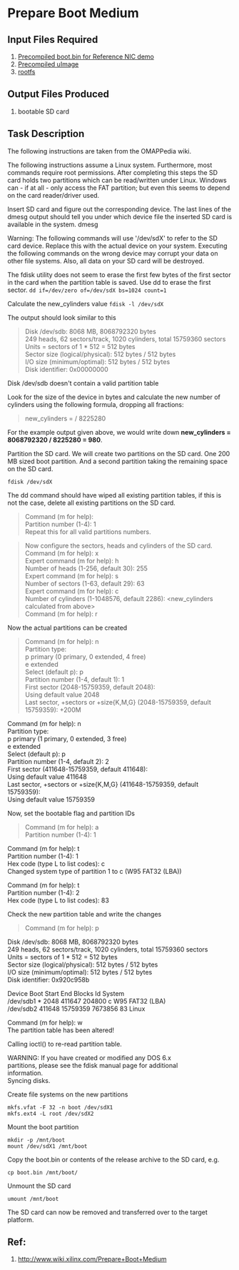# Prepare Boot Medium

## Input Files Required

1. [Precompiled boot.bin for Reference NIC demo](https://raw.githubusercontent.com/MeshSr/onetswitch30/master/ons30-app11-ref_nic/ready-to-download/boot.bin)
2. [Precompiled uImage](https://github.com/MeshSr/common-bin/tree/master/kernel)
3. [rootfs](https://github.com/MeshSr/common-bin/tree/master/rootfs)


## Output Files Produced
1. bootable SD card

## Task Description
The following instructions are taken from the OMAPPedia wiki.

The following instructions assume a Linux system. Furthermore, most commands require root permissions. After completing this steps the SD card holds two partitions which can be read/written under Linux. Windows can - if at all - only access the FAT partition; but even this seems to depend on the card reader/driver used.

Insert SD card and figure out the corresponding device. The last lines of the dmesg output should tell you under which device file the inserted SD card is available in the system.
dmesg

Warning: The following commands will use '/dev/sdX' to refer to the SD card device. Replace this with the actual device on your system. Executing the following commands on the wrong device may corrupt your data on other file systems. Also, all data on your SD card will be destroyed.

The fdisk utility does not seem to erase the first few bytes of the first sector in the card when the partition table is saved. Use dd to erase the first sector.
`dd if=/dev/zero of=/dev/sdX bs=1024 count=1`

Calculate the new_cylinders value
`fdisk -l /dev/sdX`

The output should look similar to this
> Disk /dev/sdb: 8068 MB, 8068792320 bytes  
249 heads, 62 sectors/track, 1020 cylinders, total 15759360 sectors  
Units = sectors of 1 * 512 = 512 bytes  
Sector size (logical/physical): 512 bytes / 512 bytes  
I/O size (minimum/optimal): 512 bytes / 512 bytes  
Disk identifier: 0x00000000  
 
Disk /dev/sdb doesn't contain a valid partition table  


Look for the size of the device in bytes and calculate the new number of cylinders using the following formula, dropping all fractions:
> new_cylinders = <size> / 8225280

For the example output given above, we would write down **new_cylinders = 8068792320 / 8225280 = 980**.

Partition the SD card. We will create two partitions on the SD card. One 200 MB sized boot partition. And a second partition taking the remaining space on the SD card.

`fdisk /dev/sdX`

The dd command should have wiped all existing partition tables, if this is not the case, delete all existing partitions on the SD card.
>Command (m for help):  
Partition number (1-4): 1  
Repeat this for all valid partitions numbers.  

>Now configure the sectors, heads and cylinders of the SD card.  
Command (m for help): x  
Expert command (m for help): h  
Number of heads (1-256, default 30): 255  
Expert command (m for help): s  
Number of sectors (1-63, default 29): 63  
Expert command (m for help): c  
Number of cylinders (1-1048576, default 2286): <new_cylinders calculated from above>  
Command (m for help): r  

Now the actual partitions can be created  
>Command (m for help): n  
Partition type:  
 p primary (0 primary, 0 extended, 4 free)  
 e extended  
Select (default p): p  
Partition number (1-4, default 1): 1  
First sector (2048-15759359, default 2048):  
Using default value 2048  
Last sector, +sectors or +size{K,M,G} (2048-15759359, default 15759359): +200M  
 
Command (m for help): n  
Partition type:  
 p primary (1 primary, 0 extended, 3 free)  
 e extended  
Select (default p): p  
Partition number (1-4, default 2): 2  
First sector (411648-15759359, default 411648):  
Using default value 411648  
Last sector, +sectors or +size{K,M,G} (411648-15759359, default 15759359):  
Using default value 15759359  

Now, set the bootable flag and partition IDs
>Command (m for help): a  
Partition number (1-4): 1  
 
Command (m for help): t  
Partition number (1-4): 1  
Hex code (type L to list codes): c  
Changed system type of partition 1 to c (W95 FAT32 (LBA))  
 
Command (m for help): t  
Partition number (1-4): 2  
Hex code (type L to list codes): 83  

Check the new partition table and write the changes
>Command (m for help): p  
 
Disk /dev/sdb: 8068 MB, 8068792320 bytes  
249 heads, 62 sectors/track, 1020 cylinders, total 15759360 sectors  
Units = sectors of 1 * 512 = 512 bytes  
Sector size (logical/physical): 512 bytes / 512 bytes  
I/O size (minimum/optimal): 512 bytes / 512 bytes  
Disk identifier: 0x920c958b  
 
 Device Boot Start End Blocks Id System  
/dev/sdb1 * 2048 411647 204800 c W95 FAT32 (LBA)  
/dev/sdb2 411648 15759359 7673856 83 Linux  
 
Command (m for help): w  
The partition table has been altered!  
 
Calling ioctl() to re-read partition table.  
 
WARNING: If you have created or modified any DOS 6.x  
partitions, please see the fdisk manual page for additional  
information.  
Syncing disks.  

Create file systems on the new partitions
```
mkfs.vfat -F 32 -n boot /dev/sdX1
mkfs.ext4 -L root /dev/sdX2
```

Mount the boot partition
```
mkdir -p /mnt/boot
mount /dev/sdX1 /mnt/boot
```
Copy the boot.bin or contents of the release archive to the SD card, e.g.
```
cp boot.bin /mnt/boot/
```

Unmount the SD card
```
umount /mnt/boot
```

The SD card can now be removed and transferred over to the target platform.

## Ref:
1. http://www.wiki.xilinx.com/Prepare+Boot+Medium
